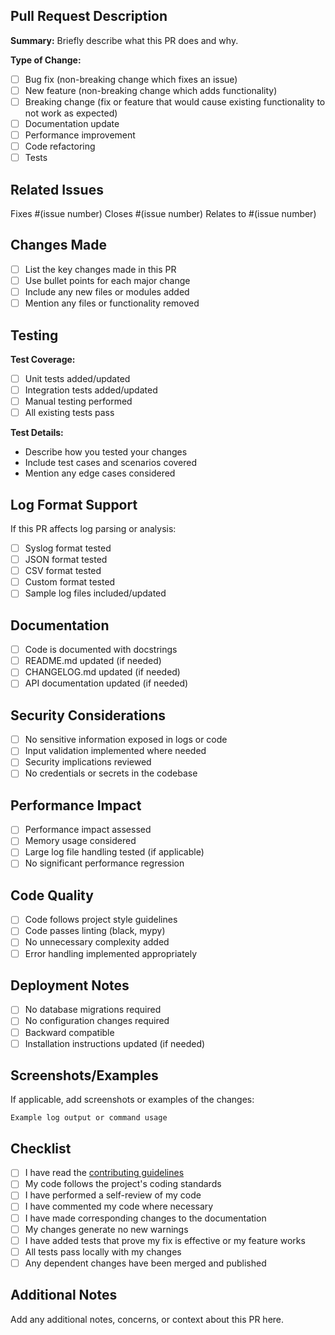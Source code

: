 ## Pull Request Description

**Summary:**
Briefly describe what this PR does and why.

**Type of Change:**
- [ ] Bug fix (non-breaking change which fixes an issue)
- [ ] New feature (non-breaking change which adds functionality)
- [ ] Breaking change (fix or feature that would cause existing functionality to not work as expected)
- [ ] Documentation update
- [ ] Performance improvement
- [ ] Code refactoring
- [ ] Tests

## Related Issues

Fixes #(issue number)
Closes #(issue number)
Relates to #(issue number)

## Changes Made

- [ ] List the key changes made in this PR
- [ ] Use bullet points for each major change
- [ ] Include any new files or modules added
- [ ] Mention any files or functionality removed

## Testing

**Test Coverage:**
- [ ] Unit tests added/updated
- [ ] Integration tests added/updated
- [ ] Manual testing performed
- [ ] All existing tests pass

**Test Details:**
- Describe how you tested your changes
- Include test cases and scenarios covered
- Mention any edge cases considered

## Log Format Support

If this PR affects log parsing or analysis:
- [ ] Syslog format tested
- [ ] JSON format tested
- [ ] CSV format tested
- [ ] Custom format tested
- [ ] Sample log files included/updated

## Documentation

- [ ] Code is documented with docstrings
- [ ] README.md updated (if needed)
- [ ] CHANGELOG.md updated (if needed)
- [ ] API documentation updated (if needed)

## Security Considerations

- [ ] No sensitive information exposed in logs or code
- [ ] Input validation implemented where needed
- [ ] Security implications reviewed
- [ ] No credentials or secrets in the codebase

## Performance Impact

- [ ] Performance impact assessed
- [ ] Memory usage considered
- [ ] Large log file handling tested (if applicable)
- [ ] No significant performance regression

## Code Quality

- [ ] Code follows project style guidelines
- [ ] Code passes linting (black, mypy)
- [ ] No unnecessary complexity added
- [ ] Error handling implemented appropriately

## Deployment Notes

- [ ] No database migrations required
- [ ] No configuration changes required
- [ ] Backward compatible
- [ ] Installation instructions updated (if needed)

## Screenshots/Examples

If applicable, add screenshots or examples of the changes:

```
Example log output or command usage
```

## Checklist

- [ ] I have read the [contributing guidelines](CONTRIBUTING.md)
- [ ] My code follows the project's coding standards
- [ ] I have performed a self-review of my code
- [ ] I have commented my code where necessary
- [ ] I have made corresponding changes to the documentation
- [ ] My changes generate no new warnings
- [ ] I have added tests that prove my fix is effective or my feature works
- [ ] All tests pass locally with my changes
- [ ] Any dependent changes have been merged and published

## Additional Notes

Add any additional notes, concerns, or context about this PR here.
